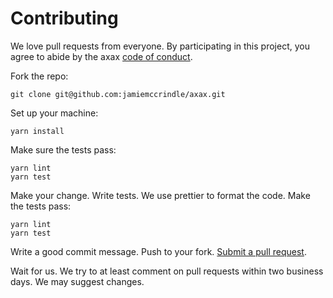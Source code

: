 # Contributing

We love pull requests from everyone. By participating in this project, you agree
to abide by the axax [code of conduct].

[code of conduct]: ./CODE_OF_CONDUCT.md

Fork the repo:

    git clone git@github.com:jamiemccrindle/axax.git

Set up your machine:

    yarn install

Make sure the tests pass:

    yarn lint
    yarn test

Make your change.
Write tests.
We use prettier to format the code.
Make the tests pass:

    yarn lint
    yarn test

Write a good commit message.
Push to your fork.
[Submit a pull request][pr].

[pr]: https://github.com/jamiemccrindle/axax/compare/

Wait for us.
We try to at least comment on pull requests within two business days.
We may suggest changes.
